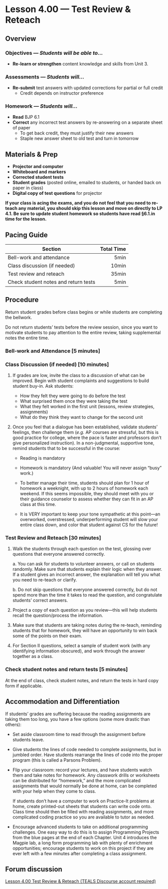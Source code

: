 Lesson 4.00 — Test Review & Reteach
====================================================================================================

Overview
--------
### Objectives — _Students will be able to…_
- **Re-learn or strengthen** content knowledge and skills from Unit 3.

### Assessments — _Students will…_
- **Re-submit** test answers with updated corrections for partial or full credit
  - Credit depends on instructor preference

### Homework — _Students will…_
- **Read** BJP 6.1
- **Correct** any incorrect test answers by re-answering on a separate sheet of paper
  - To get back credit, they must justify their new answers
  - Staple new answer sheet to old test and turn in tomorrow


Materials & Prep
----------------
- **Projector and computer**
- **Whiteboard and** **markers**
- **Corrected student tests**
- **Student grades** (posted online, emailed to students, or handed back on paper in class)
- **Digital copy of test questions** for projector

**If your class is acing the exams, and you do not feel that you need to re-teach any material,
  you should skip this lesson and move on directly to LP 4.1. Be sure to update student homework
  so students have read §6.1.in time for the lesson.**


Pacing Guide
------------
| Section                              | Total Time |
|--------------------------------------|-----------:|
| Bell-work and attendance             |       5min |
| Class discussion (if needed)         |      10min |
| Test review and reteach              |      35min |
| Check student notes and return tests |       5min |


Procedure
---------
Return student grades before class begins or while students are completing the bellwork.

Do not return students’ tests before the review session, since you want to motivate students to pay
attention to the entire review, taking supplemental notes the entire time.

### Bell-work and Attendance \[5 minutes\]

### Class Discussion (if needed) \[10 minutes\]
1. If grades are low, invite the class to a discussion of what can be improved. Begin with student
   complaints and suggestions to build student buy-in. Ask students:
   - How they felt they were going to do before the test
   - What surprised them once they were taking the test
   - What they felt worked in the first unit (lessons, review strategies, assignments)
   - What do they think they want to change for the second unit

2. Once you feel that a dialogue has been established, validate students’ feelings, then challenge
   them (_e.g._ AP courses are stressful, but this is good practice for college, where the pace is
   faster and professors don’t give personalized instruction). In a non-judgmental, supportive tone,
   remind students that to be successful in the course:

   - Reading is mandatory

   - Homework is mandatory (And valuable! You will never assign “busy” work.)

   - To better manage their time, students should plan for 1 hour of homework a weeknight, with up
     to 2 hours of homework each weekend. If this seems impossible, they should meet with you or
     their guidance counselor to assess whether they can fit in an AP class at this time.

   - It is VERY important to keep your tone sympathetic at this point—an overworked, overstressed,
     underperforming student will slow your entire class down, and color that student against CS for
     the future!

### Test Review and Reteach \[30 minutes\]
1. Walk the students through each question on the test, glossing over questions that everyone
   answered correctly.

   a. You can ask for students to volunteer answers, or call on students randomly. Make sure that
      students explain their logic when they answer. If a student gives an incorrect answer, the
      explanation will tell you what you need to re-teach or clarify.

   b. Do not skip questions that everyone answered correctly, but do not spend more than the time it
      takes to read the question, and congratulate students’ correct answers.

2. Project a copy of each question as you review—this will help students recall the question/process
   the information.

3. Make sure that students are taking notes during the re-teach, reminding students that for
   homework, they will have an opportunity to win back some of the points on their exam.

4. For Section II questions, select a sample of student work (with any identifying information
   obscured), and work through the answer together as a class.

### Check student notes and return tests \[5 minutes\]
At the end of class, check student notes, and return the tests in hard copy form if applicable.


Accommodation and Differentiation
---------------------------------
If students’ grades are suffering because the reading assignments are taking them too long, you have
a few options (some more drastic than others):

- Set aside classroom time to read through the assignment before students leave.

- Give students the lines of code needed to complete assignments, but in jumbled order. Have
  students rearrange the lines of code into the proper program (this is called a Parsons Problem).

- Flip your classroom: record your lectures, and have students watch them and take notes for
  homework. Any classwork drills or worksheets can be distributed for “homework,” and the more
  complicated assignments that would normally be done at home, can be completed with your help when
  they come to class.

  If students don’t have a computer to work on Practice-It problems at home, create printed-out
  sheets that students can write code onto. Class time should then be filled with reading
  assignments, and more complicated coding practice so you are available to tutor as needed.

- Encourage advanced students to take on additional programming challenges. One easy way to do this
  is to assign Programming Projects from the blue pages at the end of each Chapter. Unit 4
  introduces the Magpie lab, a long form programming lab with plenty of enrichment opportunities;
  encourage students to work on this project if they are ever left with a few minutes after
  completing a class assignment.


Forum discussion
----------------
[Lesson 4.00 Test Review & Reteach (TEALS Discourse account required)](http://forums.tealsk12.org/c/unit-4/4-test-review-reteach)
